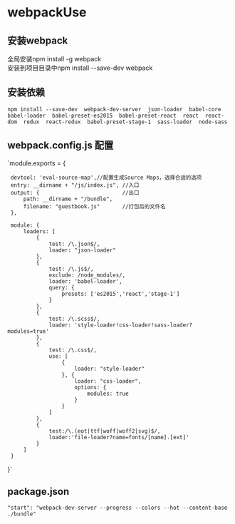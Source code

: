 # webpackUse
## 安装webpack  
全局安装npm install -g webpack  
安装到项目目录中npm install --save-dev webpack
## 安装依赖
`npm install --save-dev 
webpack-dev-server 
json-loader 
babel-core 
babel-loader 
babel-preset-es2015 
babel-preset-react 
react 
react-dom 
redux 
react-redux 
babel-preset-stage-1 
sass-loader 
node-sass`
## webpack.config.js 配置
`module.exports = {

     devtool: 'eval-source-map',//配置生成Source Maps，选择合适的选项
     entry: __dirname + "/js/index.js", //入口
     output: {                          //出口
         path: __dirname + "/bundle",
         filename: "guestbook.js"       //打包后的文件名
     },
 
     module: {
         loaders: [
             {
                 test: /\.json$/,
                 loader: "json-loader"
             },
             {
                 test: /\.js$/,
                 exclude: /node_modules/,
                 loader: 'babel-loader',
                 query: {
                     presets: ['es2015','react','stage-1']
                 }
             },
             {
                 test: /\.scss$/,
                 loader: 'style-loader!css-loader!sass-loader?modules=true'
             },
             {
                 test: /\.css$/,
                 use: [
                     {
                         loader: "style-loader"
                     }, {
                         loader: "css-loader",
                         options: {
                             modules: true
                         }
                     }
                 ]
             },
             {
                 test:/\.(eot|ttf|woff|woff2|svg)$/,
                 loader:'file-loader?name=fonts/[name].[ext]'
             }
         ]
     }
 }`
 ## package.json  
 `"start": "webpack-dev-server --progress --colors --hot --content-base ./bundle"`
